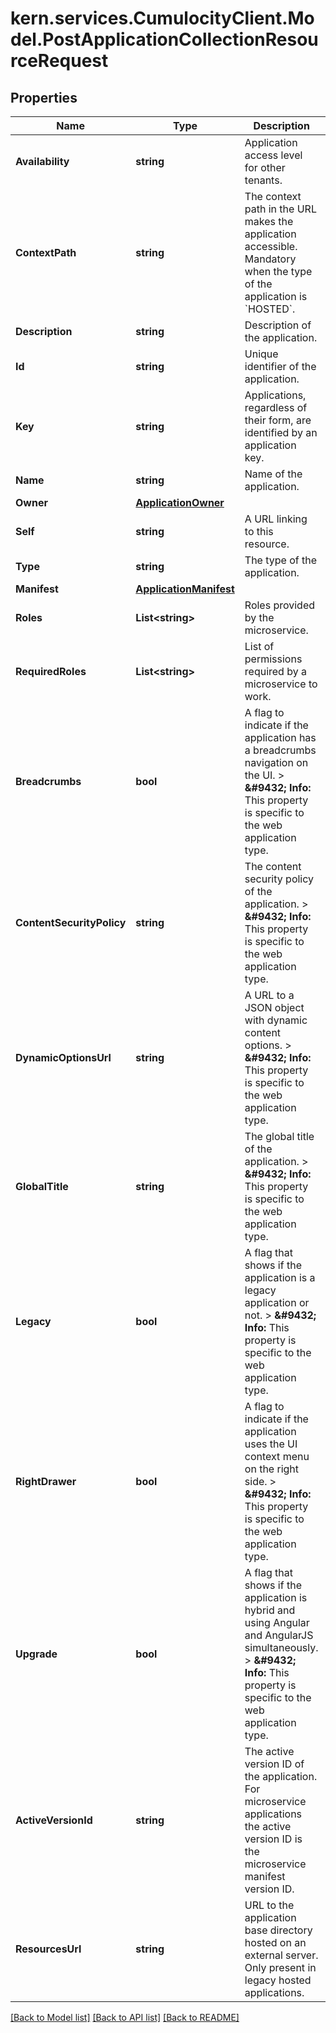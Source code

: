 # kern.services.CumulocityClient.Model.PostApplicationCollectionResourceRequest

## Properties

Name | Type | Description | Notes
------------ | ------------- | ------------- | -------------
**Availability** | **string** | Application access level for other tenants. | [optional] [default to AvailabilityEnum.PRIVATE]
**ContextPath** | **string** | The context path in the URL makes the application accessible. Mandatory when the type of the application is &#x60;HOSTED&#x60;. | [optional] 
**Description** | **string** | Description of the application. | [optional] 
**Id** | **string** | Unique identifier of the application. | [optional] [readonly] 
**Key** | **string** | Applications, regardless of their form, are identified by an application key. | 
**Name** | **string** | Name of the application. | 
**Owner** | [**ApplicationOwner**](ApplicationOwner.md) |  | [optional] 
**Self** | **string** | A URL linking to this resource. | [optional] [readonly] 
**Type** | **string** | The type of the application. | 
**Manifest** | [**ApplicationManifest**](ApplicationManifest.md) |  | [optional] 
**Roles** | **List&lt;string&gt;** | Roles provided by the microservice. | [optional] 
**RequiredRoles** | **List&lt;string&gt;** | List of permissions required by a microservice to work. | [optional] 
**Breadcrumbs** | **bool** | A flag to indicate if the application has a breadcrumbs navigation on the UI. &gt; **&amp;#9432; Info:** This property is specific to the web application type.  | [optional] 
**ContentSecurityPolicy** | **string** | The content security policy of the application. &gt; **&amp;#9432; Info:** This property is specific to the web application type.  | [optional] 
**DynamicOptionsUrl** | **string** | A URL to a JSON object with dynamic content options. &gt; **&amp;#9432; Info:** This property is specific to the web application type.  | [optional] 
**GlobalTitle** | **string** | The global title of the application. &gt; **&amp;#9432; Info:** This property is specific to the web application type.  | [optional] 
**Legacy** | **bool** | A flag that shows if the application is a legacy application or not. &gt; **&amp;#9432; Info:** This property is specific to the web application type.  | [optional] 
**RightDrawer** | **bool** | A flag to indicate if the application uses the UI context menu on the right side. &gt; **&amp;#9432; Info:** This property is specific to the web application type.  | [optional] 
**Upgrade** | **bool** | A flag that shows if the application is hybrid and using Angular and AngularJS simultaneously. &gt; **&amp;#9432; Info:** This property is specific to the web application type.  | [optional] 
**ActiveVersionId** | **string** | The active version ID of the application. For microservice applications the active version ID is the microservice manifest version ID. | [optional] [readonly] 
**ResourcesUrl** | **string** | URL to the application base directory hosted on an external server. Only present in legacy hosted applications. | [optional] [readonly] 

[[Back to Model list]](../README.md#documentation-for-models) [[Back to API list]](../README.md#documentation-for-api-endpoints) [[Back to README]](../README.md)

